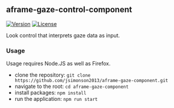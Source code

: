 ## aframe-gaze-control-component

[![Version](http://img.shields.io/npm/v/aframe-gaze-control-component.svg?style=flat-square)](https://npmjs.org/package/aframe-gaze-control-component)
[![License](http://img.shields.io/npm/l/aframe-gaze-control-component.svg?style=flat-square)](https://npmjs.org/package/aframe-gaze-control-component)

Look control that interprets gaze data as input.

### Usage

Usage requires Node.JS as well as Firefox.

* clone the repository: `git clone https://github.com/jsimonson2013/aframe-gaze-component.git`
* navigate to the root: `cd aframe-gaze-component`
* install packages: `npm install`
* run the application: `npm run start`

<!--
For [A-Frame](https://aframe.io).

### API

| Property | Description | Default Value |
| -------- | ----------- | ------------- |
|          |             |               |

### Installation

#### Browser

Install and use by directly including the [browser files](dist):

```html
<head>
  <title>My A-Frame Scene</title>
  <script src="https://aframe.io/releases/0.5.0/aframe.min.js"></script>
  <script src="https://unpkg.com/aframe-gaze-control-component/dist/aframe-gaze-control-component.min.js"></script>
</head>

<body>
  <a-scene>
    <a-entity gaze-control="foo: bar"></a-entity>
  </a-scene>
</body>
```

<!-- If component is accepted to the Registry, uncomment this. -->
<!--
Or with [angle](https://npmjs.com/package/angle/), you can install the proper
version of the component straight into your HTML file, respective to your
version of A-Frame:

```sh
angle install aframe-gaze-control-component
```
-->
<!--
#### npm

Install via npm:

```bash
npm install aframe-gaze-control-component
```

Then require and use.

```js
require('aframe');
require('aframe-gaze-control-component');
```
-->
